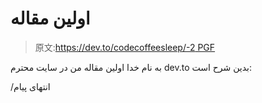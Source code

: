 # اولین مقاله

> 原文:[https://dev.to/codecoffeesleep/-2 PGF](https://dev.to/codecoffeesleep/--2pgf)

به نام خدا
اولین مقاله من در سایت محترم dev.to بدین شرح است:

/انتهای پیام